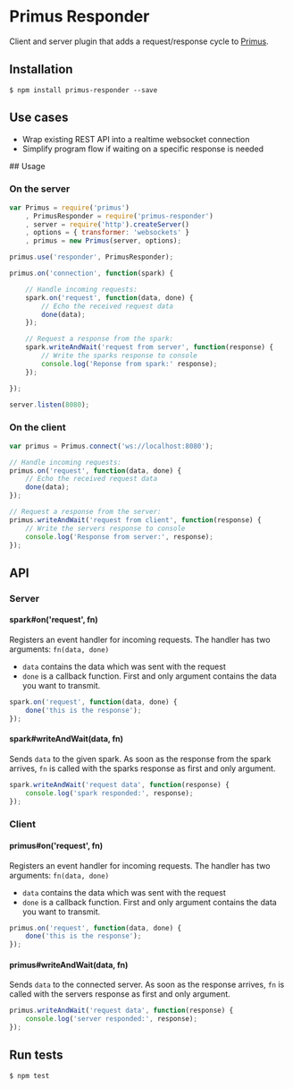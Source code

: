 # Primus Responder

Client and server plugin that adds a request/response cycle to [Primus](https://github.com/3rd-Eden/primus).

## Installation

	$ npm install primus-responder --save

## Use cases

* Wrap existing REST API into a realtime websocket connection
* Simplify program flow if waiting on a specific response is needed

## Usage

### On the server

```javascript
var Primus = require('primus')
	, PrimusResponder = require('primus-responder')
	, server = require('http').createServer()
	, options = { transformer: 'websockets' }
	, primus = new Primus(server, options);

primus.use('responder', PrimusResponder);

primus.on('connection', function(spark) {

	// Handle incoming requests:
	spark.on('request', function(data, done) {
		// Echo the received request data
		done(data);
	});

	// Request a response from the spark:
	spark.writeAndWait('request from server', function(response) {
		// Write the sparks response to console
		console.log('Reponse from spark:' response);
	});

});

server.listen(8080);
```

### On the client

```javascript
var primus = Primus.connect('ws://localhost:8080');

// Handle incoming requests:
primus.on('request', function(data, done) {
	// Echo the received request data
	done(data);
});

// Request a response from the server:
primus.writeAndWait('request from client', function(response) {
	// Write the servers response to console
	console.log('Response from server:', response);
});
```

## API
### Server
#### spark#on('request', fn)
Registers an event handler for incoming requests. The handler has two arguments: `fn(data, done)`

* `data` contains the data which was sent with the request
* `done` is a callback function. First and only argument contains the data you want to transmit.

```javascript
spark.on('request', function(data, done) {
	done('this is the response');
});
```

#### spark#writeAndWait(data, fn)
Sends `data` to the given spark. As soon as the response from the spark arrives, `fn` is called with the sparks response as first and only argument.

```javascript
spark.writeAndWait('request data', function(response) {
	console.log('spark responded:', response);
});
```

### Client
#### primus#on('request', fn)
Registers an event handler for incoming requests. The handler has two arguments: `fn(data, done)`

* `data` contains the data which was sent with the request
* `done` is a callback function. First and only argument contains the data you want to transmit.

```javascript
primus.on('request', function(data, done) {
	done('this is the response');
});
```

#### primus#writeAndWait(data, fn)
Sends `data` to the connected server. As soon as the response arrives, `fn` is called with the servers response as first and only argument.

```javascript
primus.writeAndWait('request data', function(response) {
	console.log('server responded:', response);
});
```

## Run tests

	$ npm test
